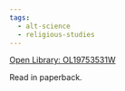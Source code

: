 ```yaml
---
tags:
  - alt-science
  - religious-studies
---
```

[Open Library: OL19753531W](https://openlibrary.org/works/OL19753531W/Science_and_spiritual_practices)

Read in paperback.
